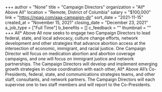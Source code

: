 +++
author = "None"
title = "Campaign Directors"
organization = "All* Above All"
location = "Remote, District of Columbia"
salary = "$100,000"
link = "https://npag.com/aaa-campaign-dir"
sort_date = "2021-11-15"
created_at = "November 15, 2021"
closing_date = "December 23, 2021"
a_job_type = ["Full Time"]
b_benefits = []
c_feedback = ""
thumbnail = ""
+++
All* Above All now seeks to engage two Campaign Directors to lead federal, state, and local advocacy, culture change efforts, network development and other strategies that advance abortion access at the intersection of economic, immigrant, and racial justice. One Campaign Director will focus on medication abortion and abortion coverage campaigns, and one will focus on immigrant justice and network partnerships. The Campaign Directors will develop and implement emerging growth strategies in close coordination with each other, All* Above All’s Co-Presidents, federal, state, and communications strategies teams, and other staff, consultants, and network partners. The Campaign Directors will each supervise one to two staff members and will report to the Co-Presidents.